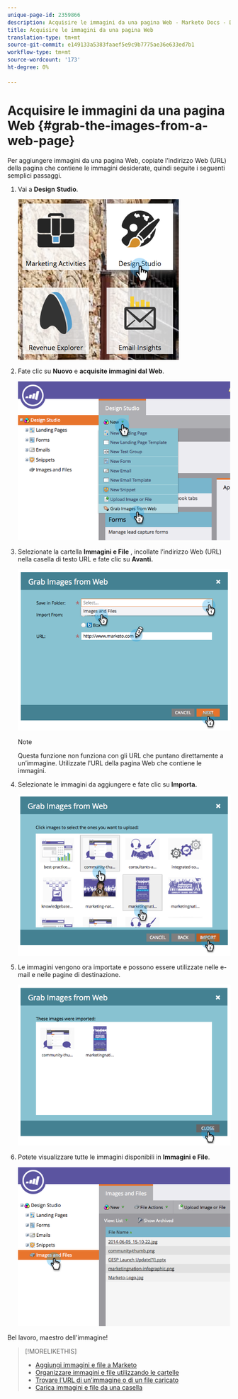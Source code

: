 ```yaml
---
unique-page-id: 2359866
description: Acquisire le immagini da una pagina Web - Marketo Docs - Documentazione prodotto
title: Acquisire le immagini da una pagina Web
translation-type: tm+mt
source-git-commit: e149133a5383faaef5e9c9b7775ae36e633ed7b1
workflow-type: tm+mt
source-wordcount: '173'
ht-degree: 0%

---
```



# Acquisire le immagini da una pagina Web {#grab-the-images-from-a-web-page}

Per aggiungere immagini da una pagina Web, copiate l’indirizzo Web (URL) della pagina che contiene le immagini desiderate, quindi seguite i seguenti semplici passaggi.

1. Vai a **Design** **Studio**.

   ![](assets/designstudio-2.png)

1. Fate clic su **Nuovo** e **acquisite immagini dal Web**.

   ![](assets/image2014-9-16-11-3a37-3a46.png)

1. Selezionate la cartella **Immagini e File** , incollate l’indirizzo Web (URL) nella casella di testo URL e fate clic su **Avanti.**

   ![](assets/image2014-9-16-11-3a37-3a55.png)

   >[!NOTE]
   >
   >Questa funzione non funziona con gli URL che puntano direttamente a un’immagine. Utilizzate l&#39;URL della pagina Web che contiene le immagini.

1. Selezionate le immagini da aggiungere e fate clic su **Importa.**

   ![](assets/image2014-9-16-11-3a38-3a3.png)

1. Le immagini vengono ora importate e possono essere utilizzate nelle e-mail e nelle pagine di destinazione.

   ![](assets/image2014-9-16-11-3a38-3a9.png)

1. Potete visualizzare tutte le immagini disponibili in **Immagini e File**.

   ![](assets/image2014-9-16-11-3a38-3a18.png)

Bel lavoro, maestro dell&#39;immagine!

>[!MORELIKETHIS]
>
>* [Aggiungi immagini e file a Marketo](add-images-and-files-to-marketo.md)
>* [Organizzare immagini e file utilizzando le cartelle](organize-your-images-and-files-using-folders.md)
>* [Trovare l’URL di un’immagine o di un file caricato](find-the-url-of-an-uploaded-image-or-file.md)
>* [Carica immagini e file da una casella](upload-images-and-files-from-box.md)

>




